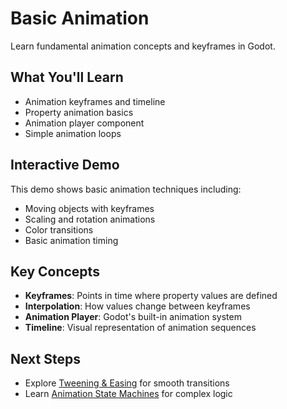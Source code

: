 # Basic Animation

Learn fundamental animation concepts and keyframes in Godot.

## What You'll Learn

- Animation keyframes and timeline
- Property animation basics
- Animation player component
- Simple animation loops

## Interactive Demo

This demo shows basic animation techniques including:
- Moving objects with keyframes
- Scaling and rotation animations
- Color transitions
- Basic animation timing

<!-- start-embed-demo-/gdEmbed/exports/web/?category=animation&scene=basic_animation -->
<!-- end-embed-godot -->

## Key Concepts

- **Keyframes**: Points in time where property values are defined
- **Interpolation**: How values change between keyframes
- **Animation Player**: Godot's built-in animation system
- **Timeline**: Visual representation of animation sequences

## Next Steps

- Explore [Tweening & Easing](../tweening/) for smooth transitions
- Learn [Animation State Machines](../state_machines/) for complex logic
